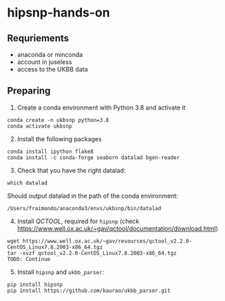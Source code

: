 # hipsnp-hands-on

## Requriements

* anaconda or minconda
* account in juseless
* access to the UKBB data

## Preparing

1. Create a conda environment with Python 3.8 and activate it

```
conda create -n ukbsnp python=3.8
conda activate ukbsnp
```

2. Install the following packages

```
conda install ipython flake8
conda install -c conda-forge seaborn datalad bgen-reader
```

3. Check that you have the right datalad:

```
which datalad
```

Should output datalad in the path of the conda environment:

```
/Users/fraimondo/anaconda3/envs/ukbsnp/bin/datalad
```

4. Install _QCTOOL_, required for `hipsnp` (check https://www.well.ox.ac.uk/~gav/qctool/documentation/download.html)

```
wget https://www.well.ox.ac.uk/~gav/resources/qctool_v2.2.0-CentOS_Linux7.8.2003-x86_64.tgz
tar -xvzf qctool_v2.2.0-CentOS_Linux7.8.2003-x86_64.tgz
TODO: Continue
```

5. Install `hipsnp` and `ukbb_parser`:

```
pip install hipsnp
pip install https://github.com/kaurao/ukbb_parser.git